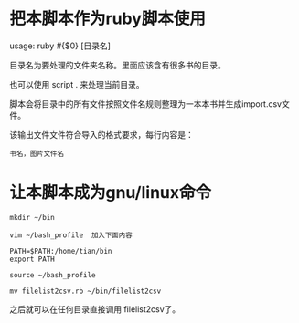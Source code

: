 # 把本脚本作为ruby脚本使用

usage: ruby #{$0} [目录名]

目录名为要处理的文件夹名称。里面应该含有很多书的目录。

也可以使用  script . 来处理当前目录。

脚本会将目录中的所有文件按照文件名规则整理为一本本书并生成import.csv文件。

该输出文件文件符合导入的格式要求，每行内容是：

    书名，图片文件名

# 让本脚本成为gnu/linux命令

    mkdir ~/bin

    vim ~/bash_profile  加入下面内容

    PATH=$PATH:/home/tian/bin
    export PATH

    source ~/bash_profile 

    mv filelist2csv.rb ~/bin/filelist2csv

之后就可以在任何目录直接调用 filelist2csv了。
